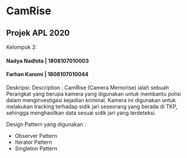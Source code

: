 # CamRise
## Projek APL 2020

Kelompok 2:
#### Nadya Nadhita | 1808107010003
#### Farhan Karomi | 1808107010044

Deskripsi:
Description :
CamRise (Camera Memorise) ialah sebuah Perangkat yang berupa kamera yang digunakan untuk membantu polisi dalam menginvestigasi
kejadian kriminal. Kamera ini digunakan untuk melakukan tracking terhadap sidik jari seseorang yang berada di TKP, sehingga menghasilkan data sesuai sidik jari yang terdeteksi.

Design Pattern yang digunakan :
- Observer Pattern
- Iterator Pattern
- Singleton Pattern




